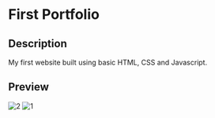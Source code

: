 # First Portfolio

## Description
My first website built using basic HTML, CSS and Javascript.

## Preview
![2](https://user-images.githubusercontent.com/34765525/230939441-da3bd8a7-2844-471a-b712-662dd681f64e.JPG)
![1](https://user-images.githubusercontent.com/34765525/230939450-0909febf-cb1a-484a-8c1a-bd7c4b262982.JPG)




